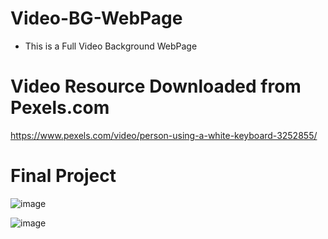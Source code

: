 # Video-BG-WebPage

* This is a Full Video Background WebPage

# Video Resource Downloaded from Pexels.com

https://www.pexels.com/video/person-using-a-white-keyboard-3252855/

# Final Project

![image](https://user-images.githubusercontent.com/45564856/83962436-071e5300-a8bb-11ea-9510-4adc0cceb36a.png)

![image](https://user-images.githubusercontent.com/45564856/83962445-169d9c00-a8bb-11ea-9d65-580ff63157c8.png)
